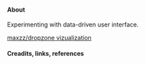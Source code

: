 #### About

Experimenting with data-driven user interface.

[maxzz/dropzone vizualization](https://octo-repo-visualization.vercel.app/?repo=maxzz%2Fdropzone)

#### Creadits, links, references

